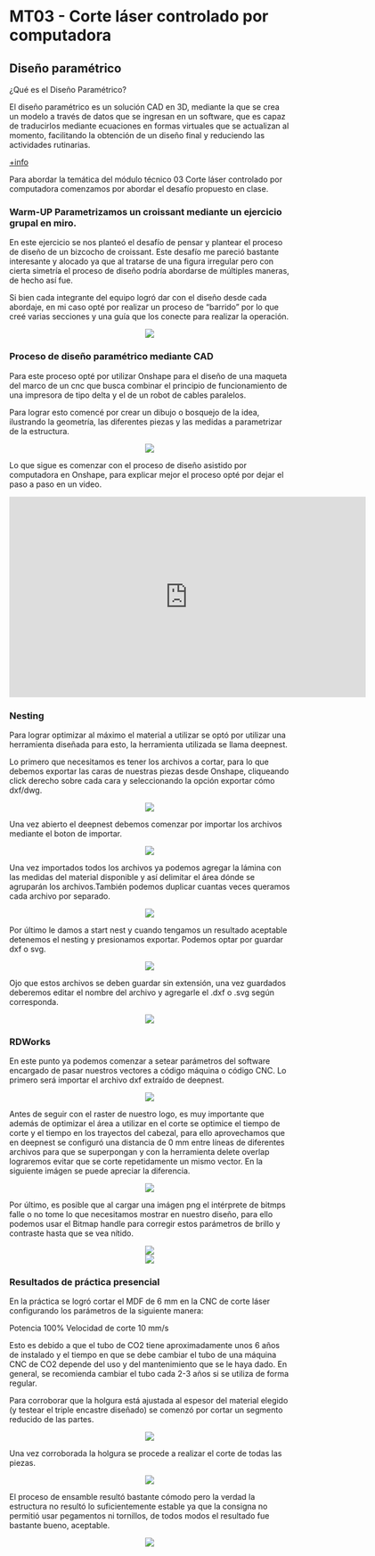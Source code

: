 # MT03 - Corte láser controlado por computadora 

## Diseño paramétrico

¿Qué es el Diseño Paramétrico?

El diseño paramétrico es un solución CAD en 3D, mediante la que se crea un modelo a través de datos que se ingresan en un software, que es capaz de traducirlos mediante ecuaciones en formas virtuales que se actualizan al momento, facilitando la obtención de un diseño final y reduciendo las actividades rutinarias.

<A HREF="https://www.autodeskjournal.com/que-es-diseno-parametrico-conceptos-aportes-ingenieria/"> +info </A>


Para abordar la temática del módulo técnico 03 Corte láser controlado por computadora comenzamos por abordar el desafío propuesto en clase. 

### Warm-UP Parametrizamos un croissant mediante un ejercicio grupal en miro.

En este ejercicio se nos planteó el desafío de pensar y plantear el proceso de diseño de un bizcocho de croissant. Este desafío me pareció bastante interesante y alocado ya que al tratarse de una figura irregular pero con cierta simetría el proceso de diseño podría abordarse de múltiples maneras, de hecho así fue. 

Si bien cada integrante del equipo logró dar con el diseño desde cada abordaje, en mi caso opté por realizar un proceso de “barrido” por lo que creé varias secciones y una guía que los conecte para realizar la operación.

<div align="center"><img src="https://github.com/wwwteo/mateo_olivera/raw/main/docs/images/MT03/croissant.png"></div>

### Proceso de diseño paramétrico mediante CAD


Para este proceso opté por utilizar Onshape para el diseño de una maqueta del marco de un cnc que busca combinar el principio de funcionamiento de una impresora de tipo delta y el de un robot de cables paralelos.

Para lograr esto comencé por crear un dibujo o bosquejo de la idea, ilustrando la geometría, las diferentes piezas y las medidas a parametrizar de la estructura.

<div align="center"><img src="https://github.com/wwwteo/mateo_olivera/raw/main/docs/images/MT03/Bosquejo.png"></div>

Lo que sigue es comenzar con el proceso de diseño asistido por computadora en Onshape, para explicar mejor el proceso opté por dejar el paso a paso en un video.

<div align="center"><iframe width="640" height="360" src="https://www.youtube.com/embed/b75h8IQIxh4" title="Parametrización en Onshape" frameborder="0" allow="accelerometer; autoplay; clipboard-write; encrypted-media; gyroscope; picture-in-picture; web-share" referrerpolicy="strict-origin-when-cross-origin" allowfullscreen></iframe></div>

### Nesting

Para lograr optimizar al máximo el material a utilizar se optó por utilizar una herramienta diseñada para esto, la herramienta utilizada se llama deepnest. 

Lo primero que necesitamos es tener los archivos a cortar, para lo que debemos exportar las caras de nuestras piezas desde Onshape, cliqueando click derecho sobre cada cara y seleccionando la opción exportar cómo dxf/dwg. 

<div align="center"><img src="https://github.com/wwwteo/mateo_olivera/raw/main/docs/images/MT03/exportardxf.png"></div>

Una vez abierto el deepnest debemos comenzar por importar los archivos mediante el boton de importar.

<div align="center"><img src="https://github.com/wwwteo/mateo_olivera/raw/main/docs/images/MT03/importardxf.png"></div>


Una vez importados todos los archivos ya podemos agregar la lámina con las medidas del material disponible y así delimitar el área dónde se agruparán los archivos.También podemos duplicar cuantas veces queramos cada archivo por separado.

<div align="center"><img src="https://github.com/wwwteo/mateo_olivera/raw/main/docs/images/MT03/agregarhoja.png"></div>

Por último le damos a start nest y cuando tengamos un resultado aceptable detenemos el nesting y presionamos exportar. Podemos optar por guardar dxf o svg.

<div align="center"><img src="https://github.com/wwwteo/mateo_olivera/raw/main/docs/images/MT03/deepnestdxf.png"></div>

Ojo que estos archivos se deben guardar sin extensión, una vez guardados deberemos editar el nombre del archivo y agregarle el .dxf o .svg según corresponda.

<div align="center"><img src="https://github.com/wwwteo/mateo_olivera/raw/main/docs/images/MT03/adddxf.png"></div>

### RDWorks

En este punto ya podemos comenzar a setear parámetros del software encargado de pasar nuestros vectores a código máquina o código CNC. Lo primero será importar el archivo dxf extraído de deepnest.

<div align="center"><img src="https://github.com/wwwteo/mateo_olivera/raw/main/docs/images/MT03/dxfRD.png"></div>



Antes de seguir con el raster de nuestro logo, es muy importante que además de optimizar el área a utilizar en el corte se optimice el tiempo de corte y el tiempo en los trayectos del cabezal, para ello aprovechamos que en deepnest se configuró una distancia de 0 mm entre líneas de diferentes archivos para que se superpongan y con la herramienta delete overlap lograremos evitar que se corte repetidamente un mismo vector. En la siguiente imágen se puede apreciar la diferencia.

<div align="center"><img src="https://github.com/wwwteo/mateo_olivera/raw/main/docs/images/MT03/deleteoverload.png"></div>

Por último, es posible que al cargar una imágen png el intérprete de bitmps falle o no tome lo que necesitamos mostrar en nuestro diseño, para ello podemos usar el Bitmap handle para corregir estos parámetros de brillo y contraste hasta que se vea nítido.

<div align="center"><img src="https://github.com/wwwteo/mateo_olivera/raw/main/docs/images/MT03/logo.png"></div>

<div align="center"><img src="https://github.com/wwwteo/mateo_olivera/raw/main/docs/images/MT03/logo2.png"></div>

### Resultados de práctica presencial

En la práctica se logró cortar el MDF de 6 mm en la CNC de corte láser configurando los parámetros de la siguiente manera:

Potencia 100%
Velocidad de corte 10 mm/s

Esto es debido a que el tubo de CO2 tiene aproximadamente unos 6 años de instalado y el tiempo en que se debe cambiar el tubo de una máquina CNC de CO2 depende del uso y del mantenimiento que se le haya dado. En general, se recomienda cambiar el tubo cada 2-3 años si se utiliza de forma regular.

Para corroborar que la holgura está ajustada al espesor del material elegido (y testear el triple encastre diseñado) se comenzó por cortar un segmento reducido de las partes. 

<div align="center"><img src="https://github.com/wwwteo/mateo_olivera/raw/main/docs/images/MT03/testdeencastre.png"></div>

Una vez corroborada la holgura se procede a realizar el corte de todas las piezas.

<div align="center"><img src="https://github.com/wwwteo/mateo_olivera/raw/main/docs/images/MT03/corte_en_cnc.png"></div>

El proceso de ensamble resultó bastante cómodo pero la verdad la estructura no resultó lo suficientemente estable ya que la consigna no permitió usar pegamentos ni tornillos, de todos modos el resultado fue bastante bueno, aceptable.

<div align="center"><img src="https://github.com/wwwteo/mateo_olivera/raw/main/docs/images/MT03/testdeestabilidad.png"></div>  

